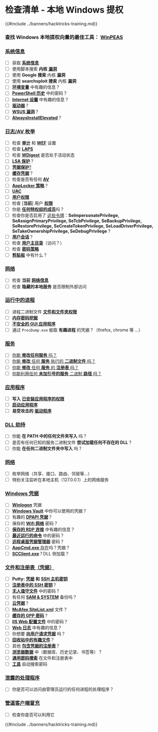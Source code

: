 # 检查清单 - 本地 Windows 提权

{{#include ../banners/hacktricks-training.md}}

### **查找 Windows 本地提权向量的最佳工具：** [**WinPEAS**](https://github.com/carlospolop/privilege-escalation-awesome-scripts-suite/tree/master/winPEAS)

### [系统信息](windows-local-privilege-escalation/#system-info)

- [ ] 获取 [**系统信息**](windows-local-privilege-escalation/#system-info)
- [ ] 使用脚本搜索 **内核** [**漏洞**](windows-local-privilege-escalation/#version-exploits)
- [ ] 使用 **Google 搜索** 内核 **漏洞**
- [ ] 使用 **searchsploit 搜索** 内核 **漏洞**
- [ ] [**环境变量**](windows-local-privilege-escalation/#environment) 中有趣的信息？
- [ ] [**PowerShell 历史**](windows-local-privilege-escalation/#powershell-history) 中的密码？
- [ ] [**Internet 设置**](windows-local-privilege-escalation/#internet-settings) 中有趣的信息？
- [ ] [**驱动器**](windows-local-privilege-escalation/#drives)？
- [ ] [**WSUS 漏洞**](windows-local-privilege-escalation/#wsus)？
- [ ] [**AlwaysInstallElevated**](windows-local-privilege-escalation/#alwaysinstallelevated)？

### [日志/AV 枚举](windows-local-privilege-escalation/#enumeration)

- [ ] 检查 [**审计**](windows-local-privilege-escalation/#audit-settings) 和 [**WEF**](windows-local-privilege-escalation/#wef) 设置
- [ ] 检查 [**LAPS**](windows-local-privilege-escalation/#laps)
- [ ] 检查 [**WDigest**](windows-local-privilege-escalation/#wdigest) 是否处于活动状态
- [ ] [**LSA 保护**](windows-local-privilege-escalation/#lsa-protection)？
- [ ] [**凭据保护**](windows-local-privilege-escalation/#credentials-guard)[?](windows-local-privilege-escalation/#cached-credentials)
- [ ] [**缓存凭据**](windows-local-privilege-escalation/#cached-credentials)？
- [ ] 检查是否有任何 [**AV**](https://github.com/carlospolop/hacktricks/blob/master/windows-hardening/windows-av-bypass/README.md)
- [ ] [**AppLocker 策略**](https://github.com/carlospolop/hacktricks/blob/master/windows-hardening/authentication-credentials-uac-and-efs/README.md#applocker-policy)？
- [ ] [**UAC**](https://github.com/carlospolop/hacktricks/blob/master/windows-hardening/authentication-credentials-uac-and-efs/uac-user-account-control/README.md)
- [ ] [**用户权限**](windows-local-privilege-escalation/#users-and-groups)
- [ ] 检查 [**当前**] 用户 [**权限**](windows-local-privilege-escalation/#users-and-groups)
- [ ] 你是 [**任何特权组的成员**](windows-local-privilege-escalation/#privileged-groups)吗？
- [ ] 检查你是否启用了 [这些令牌](windows-local-privilege-escalation/#token-manipulation)：**SeImpersonatePrivilege, SeAssignPrimaryPrivilege, SeTcbPrivilege, SeBackupPrivilege, SeRestorePrivilege, SeCreateTokenPrivilege, SeLoadDriverPrivilege, SeTakeOwnershipPrivilege, SeDebugPrivilege** ?
- [ ] [**用户会话**](windows-local-privilege-escalation/#logged-users-sessions)？
- [ ] 检查 [**用户主目录**](windows-local-privilege-escalation/#home-folders)（访问？）
- [ ] 检查 [**密码策略**](windows-local-privilege-escalation/#password-policy)
- [ ] [**剪贴板**](windows-local-privilege-escalation/#get-the-content-of-the-clipboard) 中有什么？

### [网络](windows-local-privilege-escalation/#network)

- [ ] 检查 **当前** [**网络信息**](windows-local-privilege-escalation/#network)
- [ ] 检查 **隐藏的本地服务** 是否限制外部访问

### [运行中的进程](windows-local-privilege-escalation/#running-processes)

- [ ] 进程二进制文件 [**文件和文件夹权限**](windows-local-privilege-escalation/#file-and-folder-permissions)
- [ ] [**内存密码挖掘**](windows-local-privilege-escalation/#memory-password-mining)
- [ ] [**不安全的 GUI 应用程序**](windows-local-privilege-escalation/#insecure-gui-apps)
- [ ] 通过 `ProcDump.exe` 偷取 **有趣进程** 的凭据？（firefox, chrome 等 ...）

### [服务](windows-local-privilege-escalation/#services)

- [ ] [你能 **修改任何服务** 吗？](windows-local-privilege-escalation/#permissions)
- [ ] [你能 **修改** 任何 **服务** 执行的 **二进制文件** 吗？](windows-local-privilege-escalation/#modify-service-binary-path)
- [ ] [你能 **修改** 任何 **服务** 的 **注册表** 吗？](windows-local-privilege-escalation/#services-registry-modify-permissions)
- [ ] [你能利用任何 **未加引号的服务** 二进制 **路径** 吗？](windows-local-privilege-escalation/#unquoted-service-paths)

### [**应用程序**](windows-local-privilege-escalation/#applications)

- [ ] **写入** [**已安装应用程序的权限**](windows-local-privilege-escalation/#write-permissions)
- [ ] [**启动应用程序**](windows-local-privilege-escalation/#run-at-startup)
- [ ] **易受攻击的** [**驱动程序**](windows-local-privilege-escalation/#drivers)

### [DLL 劫持](windows-local-privilege-escalation/#path-dll-hijacking)

- [ ] 你能 **在 PATH 中的任何文件夹写入** 吗？
- [ ] 是否有任何已知的服务二进制文件 **尝试加载任何不存在的 DLL**？
- [ ] 你能 **在任何二进制文件夹中写入** 吗？

### [网络](windows-local-privilege-escalation/#network)

- [ ] 枚举网络（共享、接口、路由、邻居等...）
- [ ] 特别关注监听在本地主机（127.0.0.1）上的网络服务

### [Windows 凭据](windows-local-privilege-escalation/#windows-credentials)

- [ ] [**Winlogon**](windows-local-privilege-escalation/#winlogon-credentials) 凭据
- [ ] [**Windows Vault**](windows-local-privilege-escalation/#credentials-manager-windows-vault) 中你可以使用的凭据？
- [ ] 有趣的 [**DPAPI 凭据**](windows-local-privilege-escalation/#dpapi)？
- [ ] 保存的 [**Wifi 网络**](windows-local-privilege-escalation/#wifi) 密码？
- [ ] [**保存的 RDP 连接**](windows-local-privilege-escalation/#saved-rdp-connections) 中有趣的信息？
- [ ] [**最近运行的命令**](windows-local-privilege-escalation/#recently-run-commands) 中的密码？
- [ ] [**远程桌面凭据管理器**](windows-local-privilege-escalation/#remote-desktop-credential-manager) 密码？
- [ ] [**AppCmd.exe** 存在](windows-local-privilege-escalation/#appcmd-exe)吗？凭据？
- [ ] [**SCClient.exe**](windows-local-privilege-escalation/#scclient-sccm)？DLL 侧加载？

### [文件和注册表（凭据）](windows-local-privilege-escalation/#files-and-registry-credentials)

- [ ] **Putty:** [**凭据**](windows-local-privilege-escalation/#putty-creds) **和** [**SSH 主机密钥**](windows-local-privilege-escalation/#putty-ssh-host-keys)
- [ ] [**注册表中的 SSH 密钥**](windows-local-privilege-escalation/#ssh-keys-in-registry)？
- [ ] [**无人值守文件**](windows-local-privilege-escalation/#unattended-files) 中的密码？
- [ ] 有任何 [**SAM & SYSTEM**](windows-local-privilege-escalation/#sam-and-system-backups) 备份吗？
- [ ] [**云凭据**](windows-local-privilege-escalation/#cloud-credentials)？
- [ ] [**McAfee SiteList.xml**](windows-local-privilege-escalation/#mcafee-sitelist.xml) 文件？
- [ ] [**缓存的 GPP 密码**](windows-local-privilege-escalation/#cached-gpp-pasword)？
- [ ] [**IIS Web 配置文件**](windows-local-privilege-escalation/#iis-web-config) 中的密码？
- [ ] [**Web 日志**](windows-local-privilege-escalation/#logs) 中有趣的信息？
- [ ] 你想要 [**向用户请求凭据**](windows-local-privilege-escalation/#ask-for-credentials) 吗？
- [ ] [**回收站中的有趣文件**](windows-local-privilege-escalation/#credentials-in-the-recyclebin)？
- [ ] 其他 [**包含凭据的注册表**](windows-local-privilege-escalation/#inside-the-registry)？
- [ ] [**浏览器数据**](windows-local-privilege-escalation/#browsers-history) 中（数据库、历史记录、书签等）？
- [ ] [**通用密码搜索**](windows-local-privilege-escalation/#generic-password-search-in-files-and-registry) 在文件和注册表中
- [ ] [**工具**](windows-local-privilege-escalation/#tools-that-search-for-passwords) 自动搜索密码

### [泄露的处理程序](windows-local-privilege-escalation/#leaked-handlers)

- [ ] 你是否可以访问由管理员运行的任何进程的处理程序？

### [管道客户端冒充](windows-local-privilege-escalation/#named-pipe-client-impersonation)

- [ ] 检查你是否可以利用它

{{#include ../banners/hacktricks-training.md}}
